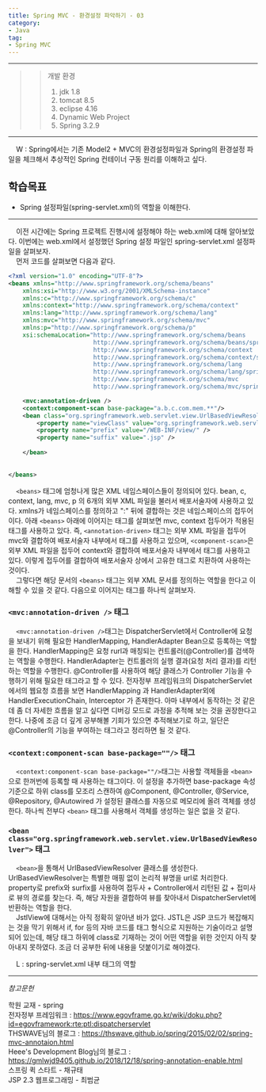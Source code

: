 ```yaml
---
title: Spring MVC - 환경설정 파악하기 - 03
category:
- Java
tag:
- Spring MVC
---
```


<hr/>

>>개발 환경
>>1. jdk 1.8
>>2. tomcat 8.5
>>3. eclipse 4.16
>>4. Dynamic Web Project
>>5. Spring 3.2.9

<hr/>

&nbsp;&nbsp;&nbsp;&nbsp;W : Spring에서는 기존 Model2 + MVC의 환경설정파일과 Spring의 환경설정 파일을 체크해서 추상적인 Spring 컨테이너 구동 원리를 이해하고 싶다.

## 학습목표
- Spring 설정파일(spring-servlet.xml)의 역할을 이해한다.
<hr/>

&nbsp;&nbsp;&nbsp;&nbsp;이전 시간에는 Spring 프로젝트 진행시에 설정해야 하는 web.xml에 대해 알아보았다. 이번에는 web.xml에서 설정했던 Spring 설정 파일인 spring-servlet.xml 설정파일을 살펴보자.  
&nbsp;&nbsp;&nbsp;&nbsp;먼저 코드를 살펴보면 다음과 같다.

```xml
<?xml version="1.0" encoding="UTF-8"?>
<beans xmlns="http://www.springframework.org/schema/beans"
	xmlns:xsi="http://www.w3.org/2001/XMLSchema-instance"
	xmlns:c="http://www.springframework.org/schema/c"
	xmlns:context="http://www.springframework.org/schema/context"
	xmlns:lang="http://www.springframework.org/schema/lang"
	xmlns:mvc="http://www.springframework.org/schema/mvc"
	xmlns:p="http://www.springframework.org/schema/p"
	xsi:schemaLocation="http://www.springframework.org/schema/beans 
						http://www.springframework.org/schema/beans/spring-beans.xsd
						http://www.springframework.org/schema/context 
						http://www.springframework.org/schema/context/spring-context.xsd
						http://www.springframework.org/schema/lang 
						http://www.springframework.org/schema/lang/spring-lang.xsd
						http://www.springframework.org/schema/mvc
						http://www.springframework.org/schema/mvc/spring-mvc.xsd">

	<mvc:annotation-driven />
	<context:component-scan base-package="a.b.c.com.mem.**"/>
	<bean class="org.springframework.web.servlet.view.UrlBasedViewResolver" >
		<property name="viewClass" value="org.springframework.web.servlet.view.JstlView"></property>
		<property name="prefix" value="/WEB-INF/view/" />
		<property name="suffix" value=".jsp" />
	
	</bean>	
		
	
</beans>
```
&nbsp;&nbsp;&nbsp;&nbsp;`<beans>` 태그에 엄청나게 많은 XML 네임스페이스들이 정의되어 있다. bean, c, context, lang, mvc, p 의 6개의 외부 XML 파일을 불러서 배포서술자에 사용하고 있다. xmlns가 네임스페이스를 정의하고 ":" 뒤에 결합하는 것은 네임스페이스의 접두어이다. 아래 `<beans>` 아래에 이어지는 태그를 살펴보면 mvc, context 접두어가 적용된 태그를 사용하고 있다. 즉, `<annotation-driven>` 태그는 외부 XML 파일을 접두어 mvc와 결합하여 배포서술자 내부에서 태그를 사용하고 있으며, `<component-scan>`은 외부 XML 파일을 접두어 context와 결합하여 배포서술자 내부에서 태그를 사용하고 있다. 이렇게 접두어를 결합하여 배포서술자 상에서 고유한 태그로 치환하여 사용하는 것이다.  
&nbsp;&nbsp;&nbsp;&nbsp;그렇다면 해당 문서의 `<beans>` 태그는 외부 XML 문서를 정의하는 역할을 한다고 이해할 수 있을 것 같다. 다음으로 이어지는 태그를 하나씩 살펴보자.

### `<mvc:annotation-driven />` 태그
&nbsp;&nbsp;&nbsp;&nbsp;`<mvc:annotation-driven />`태그는 DispatcherServlet에서 Controller에 요청을 보내기 위해 필요한 HandlerMapping, HandlerAdapter Bean으로 등록하는 역할을 한다. HandlerMapping은 요청 rurl과 매칭되는 컨트롤러(@Controller)를 검색하는 역할을 수행한다. HandlerAdapter는 컨트롤러의 실행 결과(요청 처리 결과)를 리턴하는 역할을 수행한다. @Controller를 사용하여 해당 클래스가 Controller 기능을 수행하기 위해 필요한 태그라고 할 수 있다. 전자정부 프레임워크의 DispatcherServlet에서의 웹요청 흐름을 보면 HandlerMapping 과 HandlerAdapter외에 HandlerExecutionChain, Interceptor 가 존재한다. 아마 내부에서 동작하는 것 같은데 좀 더 자세한 흐름을 알고 싶다면 디버깅 모드로 과정을 추적해 보는 것을 권장한다고 한다. 나중에 조금 더 깊게 공부해볼 기회가 있으면 추적해보기로 하고, 일단은 @Controller의 기능을 부여하는 태그라고 정리하면 될 것 같다.

### `<context:component-scan base-package=""/>` 태그
&nbsp;&nbsp;&nbsp;&nbsp;`<context:component-scan base-package=""/>`태그는 사용할 객체들을 `<bean>`으로 한꺼번에 등록할 때 사용하는 태그이다. 이 설정을 추가하면 base-package 속성 기준으로 하위 class를 모조리 스캔하여 @Component, @Controller, @Service, @Repository, @Autowired 가 설정된 클래스를 자동으로 메모리에 올려 객체를 생성한다. 하나씩 전부다 `<bean>` 태그를 사용해서 객체를 생성하는 일은 없을 것 같다.

### `<bean class="org.springframework.web.servlet.view.UrlBasedViewResolver">` 태그
&nbsp;&nbsp;&nbsp;&nbsp;`<bean>`을 통해서 UrlBasedViewResolver 클래스를 생성한다. UrlBasedViewResolver는 특별한 매핑 없이 논리적 뷰명을 url로 처리한다. property로 prefix와 surfix를 사용하여 접두사 + Controller에서 리턴된 값 + 접미사로 뷰의 경로를 찾는다. 즉, 해당 자원을 결합하여 뷰를 찾아내서 DispatcherServlet에 반환하는 역할을 한다.  
&nbsp;&nbsp;&nbsp;&nbsp;JstlView에 대해서는 아직 정확히 알아낸 바가 없다. JSTL은 JSP 코드가 복잡해지는 것을 막기 위해서 if, for 등의 자바 코드를 태그 형식으로 지원하는 기술이라고 설명되어 있는데, 해당 태그 하위에 class로 기재하는 것이 어떤 역할을 위한 것인지 아직 찾아내지 못하였다. 조금 더 공부한 뒤에 내용을 덧붙이기로 해야겠다.

&nbsp;&nbsp;&nbsp;&nbsp;L : spring-servlet.xml 내부 태그의 역할


<hr/>

_참고문헌_

 학원 교재 - spring  
전자정부 프레임워크 : <https://www.egovframe.go.kr/wiki/doku.php?id=egovframework:rte:ptl:dispatcherservlet>  
THSWAVE님의 블로그 : <https://thswave.github.io/spring/2015/02/02/spring-mvc-annotaion.html>  
Heee's Development Blog님의 블로그 : <https://gmlwjd9405.github.io/2018/12/18/spring-annotation-enable.html>  
스프링 퀵 스타트 - 채규태  
JSP 2.3 웹프로그래밍 - 최범균
